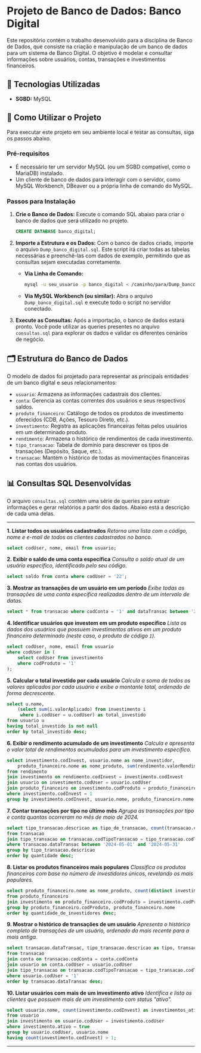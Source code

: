 # Projeto de Banco de Dados: Banco Digital

Este repositório contém o trabalho desenvolvido para a disciplina de Banco de Dados, que consiste na criação e manipulação de um banco de dados para um sistema de Banco Digital. O objetivo é modelar e consultar informações sobre usuários, contas, transações e investimentos financeiros.

## 🚀 Tecnologias Utilizadas

* **SGBD:** MySQL

## 🔧 Como Utilizar o Projeto

Para executar este projeto em seu ambiente local e testar as consultas, siga os passos abaixo.

### Pré-requisitos

* É necessário ter um servidor MySQL (ou um SGBD compatível, como o MariaDB) instalado.
* Um cliente de banco de dados para interagir com o servidor, como MySQL Workbench, DBeaver ou a própria linha de comando do MySQL.

### Passos para Instalação

1.  **Crie o Banco de Dados:**
    Execute o comando SQL abaixo para criar o banco de dados que será utilizado no projeto.
    ```sql
    CREATE DATABASE banco_digital;
    ```

2.  **Importe a Estrutura e os Dados:**
    Com o banco de dados criado, importe o arquivo `Dump_banco_digital.sql`. Este script irá criar todas as tabelas necessárias e preenchê-las com dados de exemplo, permitindo que as consultas sejam executadas corretamente.

    * **Via Linha de Comando:**
        ```sh
        mysql -u seu_usuario -p banco_digital < /caminho/para/Dump_banco_digital.sql
        ```
    * **Via MySQL Workbench (ou similar):**
        Abra o arquivo `Dump_banco_digital.sql` e execute todo o script no servidor conectado.

3.  **Execute as Consultas:**
    Após a importação, o banco de dados estará pronto. Você pode utilizar as queries presentes no arquivo `consultas.sql` para explorar os dados e validar os diferentes cenários de negócio.

## 🗂️ Estrutura do Banco de Dados

O modelo de dados foi projetado para representar as principais entidades de um banco digital e seus relacionamentos:

* `usuario`: Armazena as informações cadastrais dos clientes.
* `conta`: Gerencia as contas correntes dos usuários e seus respectivos saldos.
* `produto_financeiro`: Catálogo de todos os produtos de investimento oferecidos (CDB, Ações, Tesouro Direto, etc.).
* `investimento`: Registra as aplicações financeiras feitas pelos usuários em um determinado produto.
* `rendimento`: Armazena o histórico de rendimentos de cada investimento.
* `tipo_transacao`: Tabela de domínio para descrever os tipos de transações (Depósito, Saque, etc.).
* `transacao`: Mantém o histórico de todas as movimentações financeiras nas contas dos usuários.

## 📊 Consultas SQL Desenvolvidas

O arquivo `consultas.sql` contém uma série de queries para extrair informações e gerar relatórios a partir dos dados. Abaixo está a descrição de cada uma delas.

---

**1. Listar todos os usuários cadastrados**
*Retorna uma lista com o código, nome e e-mail de todos os clientes cadastrados no banco.*
```sql
select codUser, nome, email from usuario;
```

**2. Exibir o saldo de uma conta específica**
*Consulta o saldo atual de um usuário específico, identificado pelo seu código.*
```sql
select saldo from conta where codUser = '22';
```

**3. Mostrar as transações de um usuário em um período**
*Exibe todas as transações de uma conta específica realizadas dentro de um intervalo de datas.*
```sql
select * from transacao where codConta = '1' and dataTransac between '2024-01-01' and '2024-12-12';
```

**4. Identificar usuários que investem em um produto específico**
*Lista os dados dos usuários que possuem investimentos ativos em um produto financeiro determinado (neste caso, o produto de código `1`).*
```sql
select codUser, nome, email from usuario
where codUser in (
    select codUser from investimento
    where codProduto = '1'
);
```

**5. Calcular o total investido por cada usuário**
*Calcula a soma de todos os valores aplicados por cada usuário e exibe o montante total, ordenado de forma decrescente.*
```sql
select u.nome,
    (select sum(i.valorAplicado) from investimento i
     where i.codUser = u.codUser) as total_investido
from usuario u
having total_investido is not null
order by total_investido desc;
```

**6. Exibir o rendimento acumulado de um investimento**
*Calcula e apresenta o valor total de rendimentos acumulados para um investimento específico.*
```sql
select investimento.codInvest, usuario.nome as nome_investidor,
    produto_financeiro.nome as nome_produto, sum(rendimento.valorRendimento) as rendimento_total_acumulado
from rendimento
join investimento on rendimento.codInvest = investimento.codInvest
join usuario on investimento.codUser = usuario.codUser
join produto_financeiro on investimento.codProduto = produto_financeiro.codProduto
where investimento.codInvest = 1
group by investimento.codInvest, usuario.nome, produto_financeiro.nome;
```

**7. Contar transações por tipo no último mês**
*Agrupa as transações por tipo e conta quantas ocorreram no mês de maio de 2024.*
```sql
select tipo_transacao.descricao as tipo_de_transacao, count(transacao.codTransac) as quantidade
from transacao
join tipo_transacao on transacao.codTipoTransacao = tipo_transacao.codTipoTransacao
where transacao.dataTransac between '2024-05-01' and '2024-05-31'
group by tipo_transacao.descricao
order by quantidade desc;
```

**8. Listar os produtos financeiros mais populares**
*Classifica os produtos financeiros com base no número de investidores únicos, revelando os mais populares.*
```sql
select produto_financeiro.nome as nome_produto, count(distinct investimento.codUser) as quantidade_de_investidores
from produto_financeiro
join investimento on produto_financeiro.codProduto = investimento.codProduto
group by produto_financeiro.codProduto, produto_financeiro.nome
order by quantidade_de_investidores desc;
```

**9. Mostrar o histórico de transações de um usuário**
*Apresenta o histórico completo de transações de um usuário, ordenado da mais recente para a mais antiga.*
```sql
select transacao.dataTransac, tipo_transacao.descricao as tipo, transacao.valor
from transacao
join conta on transacao.codConta = conta.codConta
join usuario on conta.codUser = usuario.codUser
join tipo_transacao on transacao.codTipoTransacao = tipo_transacao.codTipoTransacao
where usuario.codUser = '1'
order by transacao.dataTransac desc;
```

**10. Listar usuários com mais de um investimento ativo**
*Identifica e lista os clientes que possuem mais de um investimento com status "ativo".*
```sql
select usuario.nome, count(investimento.codInvest) as investimentos_ativos
from usuario
join investimento on usuario.codUser = investimento.codUser
where investimento.ativo = true
group by usuario.codUser, usuario.nome
having count(investimento.codInvest) > 1;
```

---



